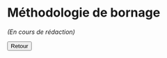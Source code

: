 # Méthodologie de bornage 

*(En cours de rédaction)*

<button class="md-button md-button--primary" onclick="window.history.back()">Retour</button>
